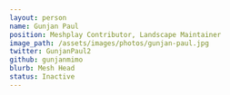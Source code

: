 ```yaml
---
layout: person
name: Gunjan Paul
position: Meshplay Contributor, Landscape Maintainer
image_path: /assets/images/photos/gunjan-paul.jpg
twitter: GunjanPaul2
github: gunjanmimo
blurb: Mesh Head
status: Inactive
---
```

